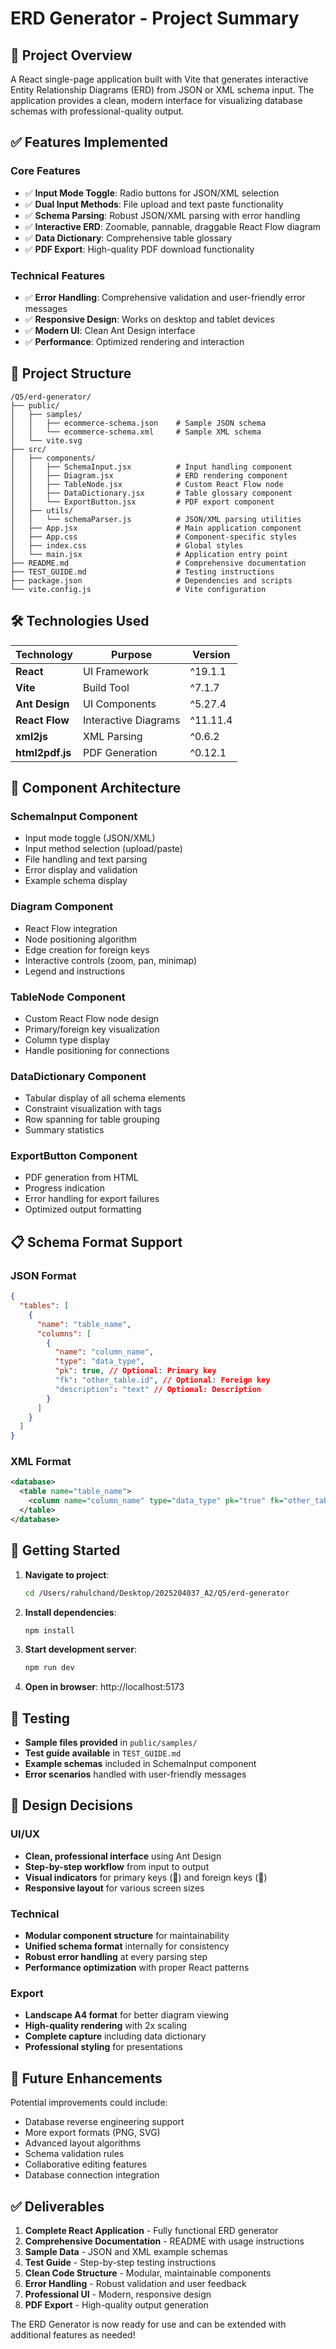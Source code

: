 # ERD Generator - Project Summary

## 🎯 Project Overview

A React single-page application built with Vite that generates interactive Entity Relationship Diagrams (ERD) from JSON or XML schema input. The application provides a clean, modern interface for visualizing database schemas with professional-quality output.

## ✅ Features Implemented

### Core Features

- ✅ **Input Mode Toggle**: Radio buttons for JSON/XML selection
- ✅ **Dual Input Methods**: File upload and text paste functionality
- ✅ **Schema Parsing**: Robust JSON/XML parsing with error handling
- ✅ **Interactive ERD**: Zoomable, pannable, draggable React Flow diagram
- ✅ **Data Dictionary**: Comprehensive table glossary
- ✅ **PDF Export**: High-quality PDF download functionality

### Technical Features

- ✅ **Error Handling**: Comprehensive validation and user-friendly error messages
- ✅ **Responsive Design**: Works on desktop and tablet devices
- ✅ **Modern UI**: Clean Ant Design interface
- ✅ **Performance**: Optimized rendering and interaction

## 📁 Project Structure

```
/Q5/erd-generator/
├── public/
│   ├── samples/
│   │   ├── ecommerce-schema.json    # Sample JSON schema
│   │   └── ecommerce-schema.xml     # Sample XML schema
│   └── vite.svg
├── src/
│   ├── components/
│   │   ├── SchemaInput.jsx          # Input handling component
│   │   ├── Diagram.jsx              # ERD rendering component
│   │   ├── TableNode.jsx            # Custom React Flow node
│   │   ├── DataDictionary.jsx       # Table glossary component
│   │   └── ExportButton.jsx         # PDF export component
│   ├── utils/
│   │   └── schemaParser.js          # JSON/XML parsing utilities
│   ├── App.jsx                      # Main application component
│   ├── App.css                      # Component-specific styles
│   ├── index.css                    # Global styles
│   └── main.jsx                     # Application entry point
├── README.md                        # Comprehensive documentation
├── TEST_GUIDE.md                    # Testing instructions
├── package.json                     # Dependencies and scripts
└── vite.config.js                   # Vite configuration
```

## 🛠 Technologies Used

| Technology      | Purpose              | Version  |
| --------------- | -------------------- | -------- |
| **React**       | UI Framework         | ^19.1.1  |
| **Vite**        | Build Tool           | ^7.1.7   |
| **Ant Design**  | UI Components        | ^5.27.4  |
| **React Flow**  | Interactive Diagrams | ^11.11.4 |
| **xml2js**      | XML Parsing          | ^0.6.2   |
| **html2pdf.js** | PDF Generation       | ^0.12.1  |

## 🔧 Component Architecture

### SchemaInput Component

- Input mode toggle (JSON/XML)
- Input method selection (upload/paste)
- File handling and text parsing
- Error display and validation
- Example schema display

### Diagram Component

- React Flow integration
- Node positioning algorithm
- Edge creation for foreign keys
- Interactive controls (zoom, pan, minimap)
- Legend and instructions

### TableNode Component

- Custom React Flow node design
- Primary/foreign key visualization
- Column type display
- Handle positioning for connections

### DataDictionary Component

- Tabular display of all schema elements
- Constraint visualization with tags
- Row spanning for table grouping
- Summary statistics

### ExportButton Component

- PDF generation from HTML
- Progress indication
- Error handling for export failures
- Optimized output formatting

## 📋 Schema Format Support

### JSON Format

```json
{
  "tables": [
    {
      "name": "table_name",
      "columns": [
        {
          "name": "column_name",
          "type": "data_type",
          "pk": true, // Optional: Primary key
          "fk": "other_table.id", // Optional: Foreign key
          "description": "text" // Optional: Description
        }
      ]
    }
  ]
}
```

### XML Format

```xml
<database>
  <table name="table_name">
    <column name="column_name" type="data_type" pk="true" fk="other_table.id" />
  </table>
</database>
```

## 🚀 Getting Started

1. **Navigate to project**:

   ```bash
   cd /Users/rahulchand/Desktop/2025204037_A2/Q5/erd-generator
   ```

2. **Install dependencies**:

   ```bash
   npm install
   ```

3. **Start development server**:

   ```bash
   npm run dev
   ```

4. **Open in browser**: http://localhost:5173

## 🧪 Testing

- **Sample files provided** in `public/samples/`
- **Test guide available** in `TEST_GUIDE.md`
- **Example schemas** included in SchemaInput component
- **Error scenarios** handled with user-friendly messages

## 🎨 Design Decisions

### UI/UX

- **Clean, professional interface** using Ant Design
- **Step-by-step workflow** from input to output
- **Visual indicators** for primary keys (🔑) and foreign keys (🔗)
- **Responsive layout** for various screen sizes

### Technical

- **Modular component structure** for maintainability
- **Unified schema format** internally for consistency
- **Robust error handling** at every parsing step
- **Performance optimization** with proper React patterns

### Export

- **Landscape A4 format** for better diagram viewing
- **High-quality rendering** with 2x scaling
- **Complete capture** including data dictionary
- **Professional styling** for presentations

## 🔮 Future Enhancements

Potential improvements could include:

- Database reverse engineering support
- More export formats (PNG, SVG)
- Advanced layout algorithms
- Schema validation rules
- Collaborative editing features
- Database connection integration

## ✅ Deliverables

1. **Complete React Application** - Fully functional ERD generator
2. **Comprehensive Documentation** - README with usage instructions
3. **Sample Data** - JSON and XML example schemas
4. **Test Guide** - Step-by-step testing instructions
5. **Clean Code Structure** - Modular, maintainable components
6. **Error Handling** - Robust validation and user feedback
7. **Professional UI** - Modern, responsive design
8. **PDF Export** - High-quality output generation

The ERD Generator is now ready for use and can be extended with additional features as needed!
